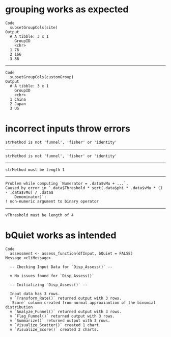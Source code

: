 # grouping works as expected

    Code
      subsetGroupCols(site)
    Output
      # A tibble: 3 x 1
        GroupID
        <chr>  
      1 76     
      2 166    
      3 86     

---

    Code
      subsetGroupCols(customGroup)
    Output
      # A tibble: 3 x 1
        GroupID
        <chr>  
      1 China  
      2 Japan  
      3 US     

# incorrect inputs throw errors

    strMethod is not 'funnel', 'fisher' or 'identity'

---

    strMethod is not 'funnel', 'fisher' or 'identity'

---

    strMethod must be length 1

---

    Problem while computing `Numerator = .data$vMu + ...`.
    Caused by error in `.data$Threshold * sqrt(.data$phi * .data$vMu * (1 - .data$vMu) / .data$
        Denominator)`:
    ! non-numeric argument to binary operator

---

    vThreshold must be length of 4

# bQuiet works as intended

    Code
      assessment <- assess_function(dfInput, bQuiet = FALSE)
    Message <cliMessage>
      
      -- Checking Input Data for `Disp_Assess()` --
      
      v No issues found for `Disp_Assess()`
      
      -- Initializing `Disp_Assess()` --
      
      Input data has 3 rows.
      v `Transform_Rate()` returned output with 3 rows.
      `Score` column created from normal approxiamtion of the binomial distribution
      v `Analyze_Funnel()` returned output with 3 rows.
      v `Flag_Funnel()` returned output with 3 rows.
      v `Summarize()` returned output with 3 rows.
      v `Visualize_Scatter()` created 1 chart.
      v `Visualize_Score()` created 2 charts.

